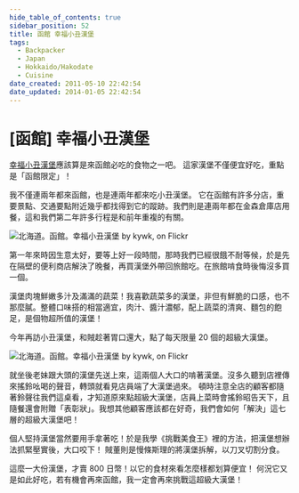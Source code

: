 ```yaml
---
hide_table_of_contents: true
sidebar_position: 52
title: 函館 幸福小丑漢堡
tags:
  - Backpacker
  - Japan
  - Hokkaido/Hakodate
  - Cuisine
date_created: 2011-05-10 22:42:54
date_updated: 2014-01-05 22:42:54
---
```


[函館] 幸福小丑漢堡
================

[幸福小丑漢堡](http://www.luckypierrot.jp/)應該算是來函館必吃的食物之一吧。
這家漢堡不僅便宜好吃，重點是「函館限定」！

我不僅連兩年都來函館，也是連兩年都來吃小丑漢堡。
它在函館有許多分店，重要景點、交通要點附近幾乎都找得到它的蹤跡。我們則是連兩年都在金森倉庫店用餐，這和我們第二年許多行程是和前年重複的有關。

![北海道。函館。幸福小丑漢堡 by kywk, on Flickr](http://farm8.staticflickr.com/7072/7231868394_bf5763d9fe_c.jpg)

第一年來時因生意太好，要等上好一段時間，那時我們已經很餓不耐等候，於是先在隔壁的便利商店解決了晚餐，再買漢堡外帶回旅館吃。在旅館啃食時後悔沒多買一個。

漢堡肉塊鮮嫩多汁及滿滿的蔬菜！我喜歡蔬菜多的漢堡，非但有鮮脆的口感，也不那麼膩。整體口味搭的相當適宜，肉汁、醬汁濃郁，配上蔬菜的清爽、麵包的飽足，是個物超所值的漢堡！

今年再訪小丑漢堡，和賊趁著胃口還大，點了每天限量 20 個的超級大漢堡。

![北海道。函館。幸福小丑漢堡 by kywk, on Flickr](http://farm8.staticflickr.com/7091/7231868930_9c174fa965.jpg)

就坐後老妹跟大頭的漢堡先送上來，這兩個人大口的啃著漢堡。沒多久聽到店裡傳來搖鈴吆喝的聲音，轉頭就看見店員端了大漢堡過來。
頓時注意全店的顧客都隨著鈴聲往我們這桌看，才知道原來點超級大漢堡，店員上菜時會搖鈴昭告天下，且隨餐還會附贈「表彰狀」。我想其他顧客應該都在好奇，我們會如何「解決」這七層的超級大漢堡吧！

個人堅持漢堡當然要用手拿著吃！於是我學《挑戰美食王》裡的方法，把漢堡想辦法抓緊壓實後，大口咬下！
賊董則是慢條斯理的將漢堡拆解，以刀叉切割分食。

這麼一大份漢堡，才賣 800 日幣！以它的食材來看怎麼樣都划算便宜！
何況它又是如此好吃，若有機會再來函館，我一定會再來挑戰這超級大漢堡！
